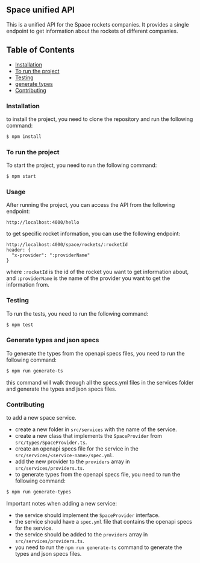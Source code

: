 ## Space unified API

This is a unified API for the Space rockets companies. 
It provides a single endpoint to get information about the rockets of different companies.

## Table of Contents

- [Installation](#installation)
- [To run the project](#to-run-the-project)
- [Testing](#testing)
- [generate types](#generate-types-and-json-specs)
- [Contributing](#contributing)

### Installation

to install the project, you need to clone the repository and run the following command:
```bash
$ npm install
```

### To run the project

To start the project, you need to run the following command:
```bash
$ npm start
```

### Usage
After running the project, you can access the API from the following endpoint:
```
http://localhost:4000/hello
```
to get specific rocket information, you can use the following endpoint:
```
http://localhost:4000/space/rockets/:rocketId
header: {
  "x-provider": ":providerName"
}
```
where `:rocketId` is the id of the rocket you want to get information about, and `:providerName` is the name of the provider you want to get the information from.

### Testing

To run the tests, you need to run the following command:
```bash
$ npm test
```

### Generate types and json specs
To generate the types from the openapi specs files, you need to run the following command:
```bash
$ npm run generate-ts
```
this command will walk through all the specs.yml files in the services folder and generate the types and json specs files.


### Contributing
to add a new space service.
- create a new folder in `src/services` with the name of the service.
- create a new class that implements the `SpaceProvider` from `src/types/SpaceProvider.ts`.
- create an openapi specs file for the service in the `src/services/<service-name>/spec.yml`.
- add the new provider to the `providers` array in `src/services/providers.ts`.
- to generate types from the openapi specs file, you need to run the following command:
```bash
$ npm run generate-types
```

Important notes when adding a new service:
- the service should implement the `SpaceProvider` interface.
- the service should have a `spec.yml` file that contains the openapi specs for the service.
- the service should be added to the `providers` array in `src/services/providers.ts`.
- you need to run the `npm run generate-ts` command to generate the types and json specs files.
